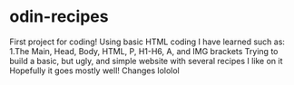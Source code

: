 # odin-recipes
First project for coding!
Using basic HTML coding I have learned such as:
1.The Main, Head, Body, HTML, P, H1-H6, A, and IMG brackets
Trying to build a basic, but ugly, and simple website with several recipes I like on it
Hopefully it goes mostly well!
Changes lololol

